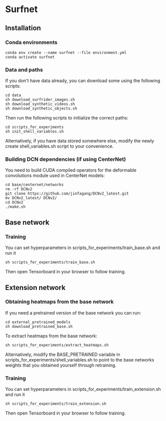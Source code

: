 # Surfnet


## Installation 
### Conda environments

```shell
conda env create --name surfnet --file environment.yml
conda activate surfnet 
```

### Data and paths 
If you don't have data already, you can download some using the following scripts:

```shell
cd data
sh download_surfrider_images.sh
sh download_synthetic_videos.sh
sh download_synthetic_objects.sh
```

Then run the following scripts to initialize the correct paths: 

```shell
cd scripts_for_experiments
sh init_shell_variables.sh
```

Alternatively, if you have data stored somewhere else, modify the newly create shell_variables.sh script to your convenience. 

### Building DCN dependencies (if using CenterNet)

You need to build CUDA compiled operators for the deformable convolutions module used in CenterNet models: 
```shell 
cd base/centernet/networks
rm -rf DCNv2
git clone https://github.com/jinfagang/DCNv2_latest.git
mv DCNv2_latest/ DCNv2/ 
cd DCNv2
./make.sh
```


## Base network

### Training 

You can set hyperparameters in scripts_for_experiments/train_base.sh and run it 

```shell
sh scripts_for_experiments/train_base.sh
```

Then open Tensorboard in your browser to follow training. 

## Extension network 

### Obtaining heatmaps from the base network 
If you need a pretrained version of the base network you can run: 

```shell 
cd external_pretrained_models
sh download_pretrained_base.sh 
```

To extract heatmaps from the base network: 

```shell 
sh scripts_for_experiments/extract_heatmaps.sh
``` 

 Alternatively, modify the BASE_PRETRAINED variable in scripts_for_experiments/shell_variables.sh to point to the base networks weights that you obtained yourself through retraining. 
 
 
 ### Training 
 

You can set hyperparameters in scripts_for_experiments/train_extension.sh and run it 

```shell
sh scripts_for_experiments/train_extension.sh
```

Then open Tensorboard in your browser to follow training.  
